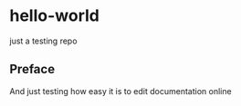 # hello-world
just a testing repo

## Preface
And just testing how easy it is to edit documentation online
